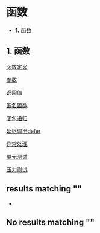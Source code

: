 # 函数

* [**1.** 函数]()

## 1. 函数 <a id="&#x51FD;&#x6570;"></a>

[函数定义](http://www.topgoer.com/%E5%87%BD%E6%95%B0/函数定义.html)

[参数](http://www.topgoer.com/%E5%87%BD%E6%95%B0/参数.html)

[返回值](http://www.topgoer.com/%E5%87%BD%E6%95%B0/返回值.html)

[匿名函数](http://www.topgoer.com/%E5%87%BD%E6%95%B0/匿名函数.html)

[闭包递归](http://www.topgoer.com/%E5%87%BD%E6%95%B0/闭包递归.html)

[延迟调用defer](http://www.topgoer.com/%E5%87%BD%E6%95%B0/延迟调用defer.html)

[异常处理](http://www.topgoer.com/%E5%87%BD%E6%95%B0/异常处理.html)

[单元测试](http://www.topgoer.com/%E5%87%BD%E6%95%B0/单元测试.html)

[压力测试](http://www.topgoer.com/%E5%87%BD%E6%95%B0/压力测试.html)

##  results matching ""

* 
## No results matching ""

